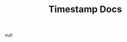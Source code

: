 ﻿---
title: Timestamp Docs
uuid: dab3062a-3ead-11ef-a563-26e37c279344
version: 44
created: '2024-07-10T16:46:51+05:30'
tags:
  - '-location/amplenote/mine'
  - '-9-permanent'
---

null